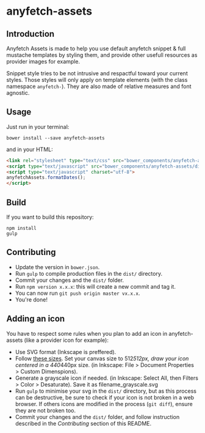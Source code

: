 anyfetch-assets
======================

Introduction
------------

Anyfetch Assets is made to help you use default anyfetch snippet & full mustache templates by styling them, and provide other usefull resources as provider images for example.

Snippet style tries to be not intrusive and respactful toward your current styles. Those styles will only apply on template elements (with the class namespace `anyfetch-`). They are also made of relative measures and font agnostic.

Usage
-----

Just run in your terminal:

```shell
bower install --save anyfetch-assets
```

and in your HTML:

```html
<link rel="stylesheet" type="text/css" src="bower_components/anyfetch-assets/dist/index.min.css" />
<script type="text/javascript" src="bower_components/anyfetch-assets/dist/index-moment.min.js"></script>
<script type="text/javascript" charset="utf-8">
anyfetchAssets.formatDates();
</script>
```

Build
-----

If you want to build this repository:

```
npm install
gulp
```

Contributing
------

* Update the version in `bower.json`.
* Run `gulp` to compile production files in the `dist/` directory.
* Commit your changes and the `dist/` folder.
* Run `npm version x.x.x`: this will create a new commit and tag it.
* You can now run `git push origin master vx.x.x`.
* You're done!

Adding an icon
------

You have to respect some rules when you plan to add an icon in anyfetch-assets (like a provider icon for example):

* Use SVG format (Inkscape is preffered).
* Follow [these sizes](https://cdn.rawgit.com/AnyFetch/anyfetch-assets/icon-improvements/icon-guidelines.svg). Set your canvas size to 512*512px, draw your icon centered in a 440*440px size. (in Inkscape: File > Document Properties > Custom Dimenspions).
* Generate a grayscale icon if needed. (in Inkscape: Select All, then Filters > Color > Desaturate). Save it as filename_grayscale.svg
* Run `gulp` to minimise your svg in the `dist/` directory, but as this process can be destructive, be sure to check if your icon is not broken in a web browser.
If others icons are modified in the process (`git diff`), ensure they are not broken too.
* Commit your changes and the `dist/` folder, and follow instruction described in the *Contributing* section of this README.
